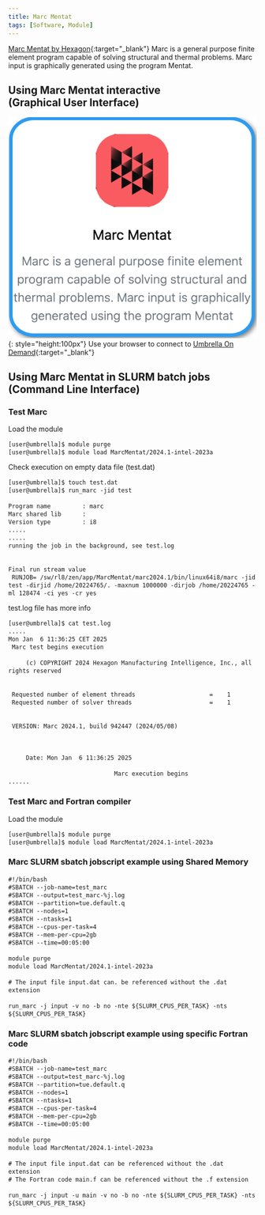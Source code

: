 ```yaml
---
title: Marc Mentat
tags: [Software, Module]
---
```


[Marc Mentat by Hexagon](https://hexagon.com/products/marc){:target="_blank"} Marc is a general purpose finite element program capable of solving structural and thermal problems. Marc input is graphically generated using the program Mentat.

## Using Marc Mentat interactive<br>(Graphical User Interface)

![Marc Mentat in Umbrella On Demdand](marcmentat-ood.png){: style="height:100px"}
Use your browser to connect to [Umbrella On Demand](https://hpc.tue.nl){:target="_blank"}

## Using Marc Mentat in SLURM batch jobs<br>(Command Line Interface)

### Test Marc

Load the module

```shell 
[user@umbrella]$ module purge
[user@umbrella]$ module load MarcMentat/2024.1-intel-2023a
```

Check execution on empty data file (test.dat)

```shell
[user@umbrella]$ touch test.dat
[user@umbrella]$ run_marc -jid test

Program name         : marc
Marc shared lib      : 
Version type         : i8
.....
.....
running the job in the background, see test.log

 
Final run stream value
 RUNJOB= /sw/rl8/zen/app/MarcMentat/marc2024.1/bin/linux64i8/marc -jid test -dirjid /home/20224765/. -maxnum 1000000 -dirjob /home/20224765 -ml 128474 -ci yes -cr yes
```

test.log file has more info

```shell
[user@umbrella]$ cat test.log
.....
Mon Jan  6 11:36:25 CET 2025
 Marc test begins execution

     (c) COPYRIGHT 2024 Hexagon Manufacturing Intelligence, Inc., all rights reserved


 Requested number of element threads                     =    1
 Requested number of solver threads                      =    1


 VERSION: Marc 2024.1, build 942447 (2024/05/08)



     Date: Mon Jan  6 11:36:25 2025

                              Marc execution begins
......
```

### Test Marc and Fortran compiler

Load the module

```shell 
[user@umbrella]$ module purge
[user@umbrella]$ module load MarcMentat/2024.1-intel-2023a
```



### Marc SLURM sbatch jobscript example using Shared Memory

``` text
#!/bin/bash
#SBATCH --job-name=test_marc
#SBATCH --output=test_marc-%j.log
#SBATCH --partition=tue.default.q
#SBATCH --nodes=1
#SBATCH --ntasks=1
#SBATCH --cpus-per-task=4
#SBATCH --mem-per-cpu=2gb
#SBATCH --time=00:05:00

module purge
module load MarcMentat/2024.1-intel-2023a

# The input file input.dat can. be referenced without the .dat extension

run_marc -j input -v no -b no -nte ${SLURM_CPUS_PER_TASK} -nts ${SLURM_CPUS_PER_TASK}
```

### Marc SLURM sbatch jobscript example using specific Fortran code

``` text
#!/bin/bash
#SBATCH --job-name=test_marc
#SBATCH --output=test_marc-%j.log
#SBATCH --partition=tue.default.q
#SBATCH --nodes=1
#SBATCH --ntasks=1
#SBATCH --cpus-per-task=4
#SBATCH --mem-per-cpu=2gb
#SBATCH --time=00:05:00

module purge
module load MarcMentat/2024.1-intel-2023a

# The input file input.dat can be referenced without the .dat extension
# The Fortran code main.f can be referenced without the .f extension

run_marc -j input -u main -v no -b no -nte ${SLURM_CPUS_PER_TASK} -nts ${SLURM_CPUS_PER_TASK}

```

